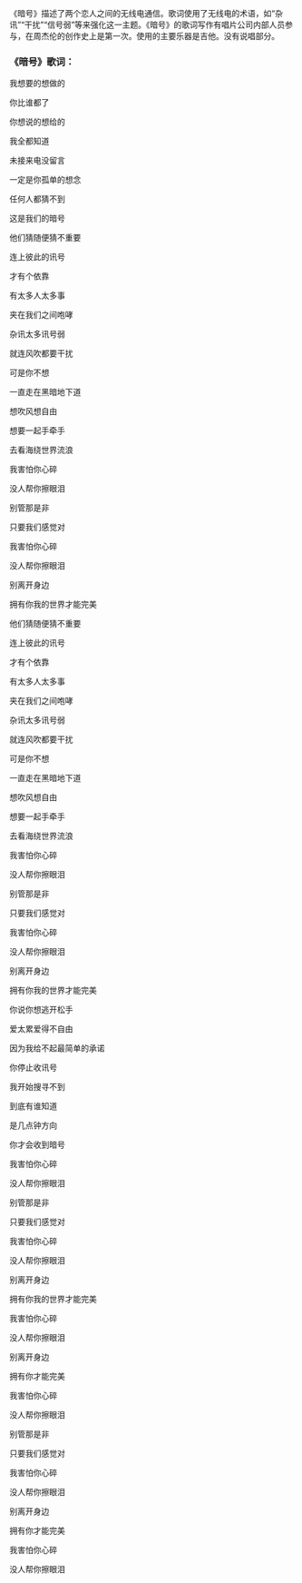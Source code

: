 

《暗号》描述了两个恋人之间的无线电通信。歌词使用了无线电的术语，如“杂讯”“干扰”“信号弱”等来强化这一主题。《暗号》的歌词写作有唱片公司内部人员参与，在周杰伦的创作史上是第一次。使用的主要乐器是吉他。没有说唱部分。

### 《暗号》歌词：

我想要的想做的

你比谁都了

你想说的想给的

我全都知道

未接来电没留言

一定是你孤单的想念

任何人都猜不到

这是我们的暗号

他们猜随便猜不重要

连上彼此的讯号

才有个依靠

有太多人太多事

夹在我们之间咆哮

杂讯太多讯号弱

就连风吹都要干扰

可是你不想

一直走在黑暗地下道

想吹风想自由

想要一起手牵手

去看海绕世界流浪

我害怕你心碎

没人帮你擦眼泪

别管那是非

只要我们感觉对

我害怕你心碎

没人帮你擦眼泪

别离开身边

拥有你我的世界才能完美

他们猜随便猜不重要

连上彼此的讯号

才有个依靠

有太多人太多事

夹在我们之间咆哮

杂讯太多讯号弱

就连风吹都要干扰

可是你不想

一直走在黑暗地下道

想吹风想自由

想要一起手牵手

去看海绕世界流浪

我害怕你心碎

没人帮你擦眼泪

别管那是非

只要我们感觉对

我害怕你心碎

没人帮你擦眼泪

别离开身边

拥有你我的世界才能完美

你说你想逃开松手

爱太累爱得不自由

因为我给不起最简单的承诺

你停止收讯号

我开始搜寻不到

到底有谁知道

是几点钟方向

你才会收到暗号

我害怕你心碎

没人帮你擦眼泪

别管那是非

只要我们感觉对

我害怕你心碎

没人帮你擦眼泪

别离开身边

拥有你我的世界才能完美

我害怕你心碎

没人帮你擦眼泪

别离开身边

拥有你才能完美

我害怕你心碎

没人帮你擦眼泪

别管那是非

只要我们感觉对

我害怕你心碎

没人帮你擦眼泪

别离开身边

拥有你才能完美

我害怕你心碎

没人帮你擦眼泪

